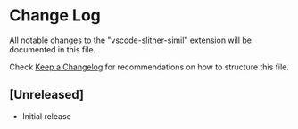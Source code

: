 # Change Log

All notable changes to the "vscode-slither-simil" extension will be documented in this file.

Check [Keep a Changelog](http://keepachangelog.com/) for recommendations on how to structure this file.

## [Unreleased]

- Initial release